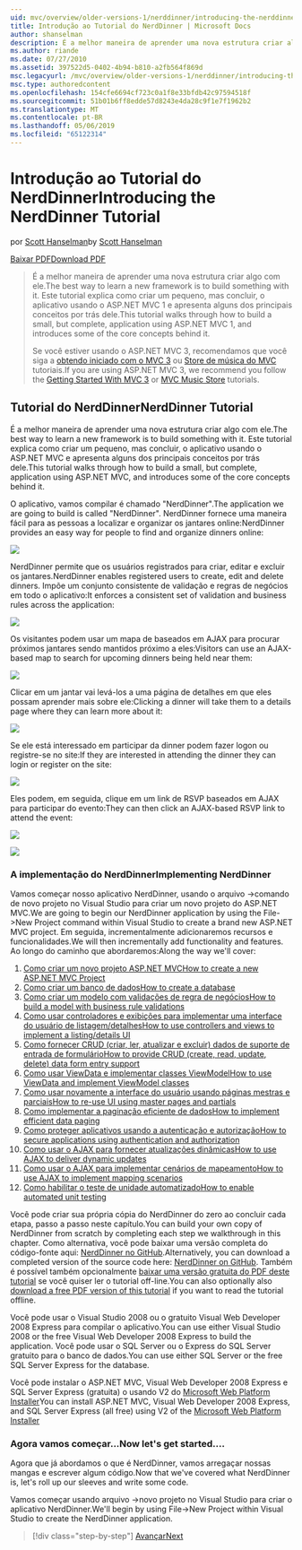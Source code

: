 ```yaml
---
uid: mvc/overview/older-versions-1/nerddinner/introducing-the-nerddinner-tutorial
title: Introdução ao Tutorial do NerdDinner | Microsoft Docs
author: shanselman
description: É a melhor maneira de aprender uma nova estrutura criar algo com ele. Este tutorial explica como criar um aplicativo pequeno, mas completo usando ASP.NE...
ms.author: riande
ms.date: 07/27/2010
ms.assetid: 397522d5-0402-4b94-b810-a2fb564f869d
msc.legacyurl: /mvc/overview/older-versions-1/nerddinner/introducing-the-nerddinner-tutorial
msc.type: authoredcontent
ms.openlocfilehash: 154cfe6694cf723c0a1f8e33bfdb42c97594518f
ms.sourcegitcommit: 51b01b6ff8edde57d8243e4da28c9f1e7f1962b2
ms.translationtype: MT
ms.contentlocale: pt-BR
ms.lasthandoff: 05/06/2019
ms.locfileid: "65122314"
---
```

# <a name="introducing-the-nerddinner-tutorial"></a><span data-ttu-id="34121-104">Introdução ao Tutorial do NerdDinner</span><span class="sxs-lookup"><span data-stu-id="34121-104">Introducing the NerdDinner Tutorial</span></span>

<span data-ttu-id="34121-105">por [Scott Hanselman](https://github.com/shanselman)</span><span class="sxs-lookup"><span data-stu-id="34121-105">by [Scott Hanselman](https://github.com/shanselman)</span></span>

[<span data-ttu-id="34121-106">Baixar PDF</span><span class="sxs-lookup"><span data-stu-id="34121-106">Download PDF</span></span>](http://aspnetmvcbook.s3.amazonaws.com/aspnetmvc-nerdinner_v1.pdf)

> <span data-ttu-id="34121-107">É a melhor maneira de aprender uma nova estrutura criar algo com ele.</span><span class="sxs-lookup"><span data-stu-id="34121-107">The best way to learn a new framework is to build something with it.</span></span> <span data-ttu-id="34121-108">Este tutorial explica como criar um pequeno, mas concluir, o aplicativo usando o ASP.NET MVC 1 e apresenta alguns dos principais conceitos por trás dele.</span><span class="sxs-lookup"><span data-stu-id="34121-108">This tutorial walks through how to build a small, but complete, application using ASP.NET MVC 1, and introduces some of the core concepts behind it.</span></span>
> 
> <span data-ttu-id="34121-109">Se você estiver usando o ASP.NET MVC 3, recomendamos que você siga a [obtendo iniciado com o MVC 3](../../older-versions/getting-started-with-aspnet-mvc3/cs/intro-to-aspnet-mvc-3.md) ou [Store de música do MVC](../../older-versions/mvc-music-store/mvc-music-store-part-1.md) tutoriais.</span><span class="sxs-lookup"><span data-stu-id="34121-109">If you are using ASP.NET MVC 3, we recommend you follow the [Getting Started With MVC 3](../../older-versions/getting-started-with-aspnet-mvc3/cs/intro-to-aspnet-mvc-3.md) or [MVC Music Store](../../older-versions/mvc-music-store/mvc-music-store-part-1.md) tutorials.</span></span>

## <a name="nerddinner-tutorial"></a><span data-ttu-id="34121-110">Tutorial do NerdDinner</span><span class="sxs-lookup"><span data-stu-id="34121-110">NerdDinner Tutorial</span></span>

<span data-ttu-id="34121-111">É a melhor maneira de aprender uma nova estrutura criar algo com ele.</span><span class="sxs-lookup"><span data-stu-id="34121-111">The best way to learn a new framework is to build something with it.</span></span> <span data-ttu-id="34121-112">Este tutorial explica como criar um pequeno, mas concluir, o aplicativo usando o ASP.NET MVC e apresenta alguns dos principais conceitos por trás dele.</span><span class="sxs-lookup"><span data-stu-id="34121-112">This tutorial walks through how to build a small, but complete, application using ASP.NET MVC, and introduces some of the core concepts behind it.</span></span>

<span data-ttu-id="34121-113">O aplicativo, vamos compilar é chamado "NerdDinner".</span><span class="sxs-lookup"><span data-stu-id="34121-113">The application we are going to build is called "NerdDinner".</span></span> <span data-ttu-id="34121-114">NerdDinner fornece uma maneira fácil para as pessoas a localizar e organizar os jantares online:</span><span class="sxs-lookup"><span data-stu-id="34121-114">NerdDinner provides an easy way for people to find and organize dinners online:</span></span>

![](introducing-the-nerddinner-tutorial/_static/image1.png)

<span data-ttu-id="34121-115">NerdDinner permite que os usuários registrados para criar, editar e excluir os jantares.</span><span class="sxs-lookup"><span data-stu-id="34121-115">NerdDinner enables registered users to create, edit and delete dinners.</span></span> <span data-ttu-id="34121-116">Impõe um conjunto consistente de validação e regras de negócios em todo o aplicativo:</span><span class="sxs-lookup"><span data-stu-id="34121-116">It enforces a consistent set of validation and business rules across the application:</span></span>

![](introducing-the-nerddinner-tutorial/_static/image2.png)

<span data-ttu-id="34121-117">Os visitantes podem usar um mapa de baseados em AJAX para procurar próximos jantares sendo mantidos próximo a eles:</span><span class="sxs-lookup"><span data-stu-id="34121-117">Visitors can use an AJAX-based map to search for upcoming dinners being held near them:</span></span>

![](introducing-the-nerddinner-tutorial/_static/image3.png)

<span data-ttu-id="34121-118">Clicar em um jantar vai levá-los a uma página de detalhes em que eles possam aprender mais sobre ele:</span><span class="sxs-lookup"><span data-stu-id="34121-118">Clicking a dinner will take them to a details page where they can learn more about it:</span></span>

![](introducing-the-nerddinner-tutorial/_static/image4.png)

<span data-ttu-id="34121-119">Se ele está interessado em participar da dinner podem fazer logon ou registre-se no site:</span><span class="sxs-lookup"><span data-stu-id="34121-119">If they are interested in attending the dinner they can login or register on the site:</span></span>

![](introducing-the-nerddinner-tutorial/_static/image5.png)

<span data-ttu-id="34121-120">Eles podem, em seguida, clique em um link de RSVP baseados em AJAX para participar do evento:</span><span class="sxs-lookup"><span data-stu-id="34121-120">They can then click an AJAX-based RSVP link to attend the event:</span></span>

![](introducing-the-nerddinner-tutorial/_static/image6.png)

![](introducing-the-nerddinner-tutorial/_static/image7.png)

### <a name="implementing-nerddinner"></a><span data-ttu-id="34121-121">A implementação do NerdDinner</span><span class="sxs-lookup"><span data-stu-id="34121-121">Implementing NerdDinner</span></span>

<span data-ttu-id="34121-122">Vamos começar nosso aplicativo NerdDinner, usando o arquivo -&gt;comando de novo projeto no Visual Studio para criar um novo projeto do ASP.NET MVC.</span><span class="sxs-lookup"><span data-stu-id="34121-122">We are going to begin our NerdDinner application by using the File-&gt;New Project command within Visual Studio to create a brand new ASP.NET MVC project.</span></span> <span data-ttu-id="34121-123">Em seguida, incrementalmente adicionaremos recursos e funcionalidades.</span><span class="sxs-lookup"><span data-stu-id="34121-123">We will then incrementally add functionality and features.</span></span> <span data-ttu-id="34121-124">Ao longo do caminho que abordaremos:</span><span class="sxs-lookup"><span data-stu-id="34121-124">Along the way we'll cover:</span></span>

1. [<span data-ttu-id="34121-125">Como criar um novo projeto ASP.NET MVC</span><span class="sxs-lookup"><span data-stu-id="34121-125">How to create a new ASP.NET MVC Project</span></span>](create-a-new-aspnet-mvc-project.md)
2. [<span data-ttu-id="34121-126">Como criar um banco de dados</span><span class="sxs-lookup"><span data-stu-id="34121-126">How to create a database</span></span>](create-a-database.md)
3. [<span data-ttu-id="34121-127">Como criar um modelo com validações de regra de negócios</span><span class="sxs-lookup"><span data-stu-id="34121-127">How to build a model with business rule validations</span></span>](build-a-model-with-business-rule-validations.md)
4. [<span data-ttu-id="34121-128">Como usar controladores e exibições para implementar uma interface do usuário de listagem/detalhes</span><span class="sxs-lookup"><span data-stu-id="34121-128">How to use controllers and views to implement a listing/details UI</span></span>](use-controllers-and-views-to-implement-a-listingdetails-ui.md)
5. [<span data-ttu-id="34121-129">Como fornecer CRUD (criar, ler, atualizar e excluir) dados de suporte de entrada de formulário</span><span class="sxs-lookup"><span data-stu-id="34121-129">How to provide CRUD (create, read, update, delete) data form entry support</span></span>](provide-crud-create-read-update-delete-data-form-entry-support.md)
6. [<span data-ttu-id="34121-130">Como usar ViewData e implementar classes ViewModel</span><span class="sxs-lookup"><span data-stu-id="34121-130">How to use ViewData and implement ViewModel classes</span></span>](use-viewdata-and-implement-viewmodel-classes.md)
7. [<span data-ttu-id="34121-131">Como usar novamente a interface do usuário usando páginas mestras e parciais</span><span class="sxs-lookup"><span data-stu-id="34121-131">How to re-use UI using master pages and partials</span></span>](re-use-ui-using-master-pages-and-partials.md)
8. [<span data-ttu-id="34121-132">Como implementar a paginação eficiente de dados</span><span class="sxs-lookup"><span data-stu-id="34121-132">How to implement efficient data paging</span></span>](implement-efficient-data-paging.md)
9. [<span data-ttu-id="34121-133">Como proteger aplicativos usando a autenticação e autorização</span><span class="sxs-lookup"><span data-stu-id="34121-133">How to secure applications using authentication and authorization</span></span>](secure-applications-using-authentication-and-authorization.md)
10. [<span data-ttu-id="34121-134">Como usar o AJAX para fornecer atualizações dinâmicas</span><span class="sxs-lookup"><span data-stu-id="34121-134">How to use AJAX to deliver dynamic updates</span></span>](use-ajax-to-deliver-dynamic-updates.md)
11. [<span data-ttu-id="34121-135">Como usar o AJAX para implementar cenários de mapeamento</span><span class="sxs-lookup"><span data-stu-id="34121-135">How to use AJAX to implement mapping scenarios</span></span>](use-ajax-to-implement-mapping-scenarios.md)
12. [<span data-ttu-id="34121-136">Como habilitar o teste de unidade automatizado</span><span class="sxs-lookup"><span data-stu-id="34121-136">How to enable automated unit testing</span></span>](enable-automated-unit-testing.md)

<span data-ttu-id="34121-137">Você pode criar sua própria cópia do NerdDinner do zero ao concluir cada etapa, passo a passo neste capítulo.</span><span class="sxs-lookup"><span data-stu-id="34121-137">You can build your own copy of NerdDinner from scratch by completing each step we walkthrough in this chapter.</span></span> <span data-ttu-id="34121-138">Como alternativa, você pode baixar uma versão completa do código-fonte aqui: [NerdDinner no GitHub](https://github.com/AspNetMVPSamples/NerdDinner).</span><span class="sxs-lookup"><span data-stu-id="34121-138">Alternatively, you can download a completed version of the source code here: [NerdDinner on GitHub](https://github.com/AspNetMVPSamples/NerdDinner).</span></span> <span data-ttu-id="34121-139">Também é possível também opcionalmente [baixar uma versão gratuita do PDF deste tutorial](http://aspnetmvcbook.s3.amazonaws.com/aspnetmvc-nerdinner_v1.pdf) se você quiser ler o tutorial off-line.</span><span class="sxs-lookup"><span data-stu-id="34121-139">You can also optionally also [download a free PDF version of this tutorial](http://aspnetmvcbook.s3.amazonaws.com/aspnetmvc-nerdinner_v1.pdf) if you want to read the tutorial offline.</span></span>

<span data-ttu-id="34121-140">Você pode usar o Visual Studio 2008 ou o gratuito Visual Web Developer 2008 Express para compilar o aplicativo.</span><span class="sxs-lookup"><span data-stu-id="34121-140">You can use either Visual Studio 2008 or the free Visual Web Developer 2008 Express to build the application.</span></span> <span data-ttu-id="34121-141">Você pode usar o SQL Server ou o Express do SQL Server gratuito para o banco de dados.</span><span class="sxs-lookup"><span data-stu-id="34121-141">You can use either SQL Server or the free SQL Server Express for the database.</span></span>

<span data-ttu-id="34121-142">Você pode instalar o ASP.NET MVC, Visual Web Developer 2008 Express e SQL Server Express (gratuita) o usando V2 do [Microsoft Web Platform Installer](https://www.microsoft.com/web/downloads/platform.aspx)</span><span class="sxs-lookup"><span data-stu-id="34121-142">You can install ASP.NET MVC, Visual Web Developer 2008 Express, and SQL Server Express (all free) using V2 of the [Microsoft Web Platform Installer](https://www.microsoft.com/web/downloads/platform.aspx)</span></span>

### <a name="now-lets-get-started"></a><span data-ttu-id="34121-143">Agora vamos começar...</span><span class="sxs-lookup"><span data-stu-id="34121-143">Now let's get started....</span></span>

<span data-ttu-id="34121-144">Agora que já abordamos o que é NerdDinner, vamos arregaçar nossas mangas e escrever algum código.</span><span class="sxs-lookup"><span data-stu-id="34121-144">Now that we've covered what NerdDinner is, let's roll up our sleeves and write some code.</span></span>

<span data-ttu-id="34121-145">Vamos começar usando arquivo -&gt;novo projeto no Visual Studio para criar o aplicativo NerdDinner.</span><span class="sxs-lookup"><span data-stu-id="34121-145">We'll begin by using File-&gt;New Project within Visual Studio to create the NerdDinner application.</span></span>

> [!div class="step-by-step"]
> [<span data-ttu-id="34121-146">Avançar</span><span class="sxs-lookup"><span data-stu-id="34121-146">Next</span></span>](create-a-new-aspnet-mvc-project.md)

